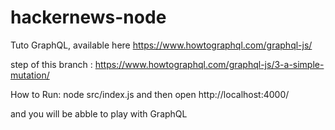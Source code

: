 # hackernews-node

Tuto GraphQL, available here https://www.howtographql.com/graphql-js/

step of this branch : https://www.howtographql.com/graphql-js/3-a-simple-mutation/

How to Run:
node src/index.js
and then open
http://localhost:4000/

and you will be abble to play with GraphQL
